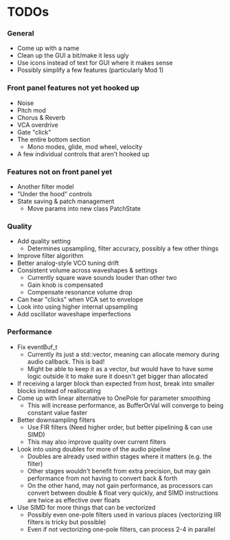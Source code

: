# TODOs

### General

* Come up with a name
* Clean up the GUI a bit/make it less ugly
* Use icons instead of text for GUI where it makes sense
* Possibly simplify a few features (particularly Mod 1)

### Front panel features not yet hooked up

* Noise
* Pitch mod
* Chorus & Reverb
* VCA overdrive
* Gate "click"
* The entire bottom section
  * Mono modes, glide, mod wheel, velocity
* A few individual controls that aren't hooked up

### Features not on front panel yet

* Another filter model
* "Under the hood" controls
* State saving & patch management
  * Move params into new class PatchState

### Quality

* Add quality setting
  * Determines upsampling, filter accuracy, possibly a few other things
* Improve filter algorithm
* Better analog-style VCO tuning drift
* Consistent volume across waveshapes & settings
  * Currently square wave sounds louder than other two
  * Gain knob is compensated
  * Compensate resonance volume drop
* Can hear "clicks" when VCA set to envelope
* Look into using higher internal upsampling
* Add oscillator waveshape imperfections

### Performance

* Fix eventBuf_t
  * Currently its just a std::vector, meaning can allocate memory during audio callback. This is bad!
  * Might be able to keep it as a vector, but would have to have some logic outside it to make sure it doesn't get bigger than allocated
* If receiving a larger block than expected from host, break into smaller blocks instead of reallocating
* Come up with linear alternative to OnePole for parameter smoothing
  * This will increase performance, as BufferOrVal will converge to being constant value faster
* Better downsampling filters
  * Use FIR filters (Need higher order, but better pipelining & can use SIMD)
  * This may also improve quality over current filters
* Look into using doubles for more of the audio pipeline
  * Doubles are already used within stages where it matters (e.g. the filter)
  * Other stages wouldn't benefit from extra precision, but may gain performance from not having to convert back & forth
  * On the other hand, may not gain performance, as processors can convert between double & float very quickly, and SIMD instructions are twice as effective over floats
* Use SIMD for more things that can be vectorized
  * Possibly even one-pole filters used in various places (vectorizing IIR filters is tricky but possible)
  * Even if not vectorizing one-pole filters, can process 2-4 in parallel
